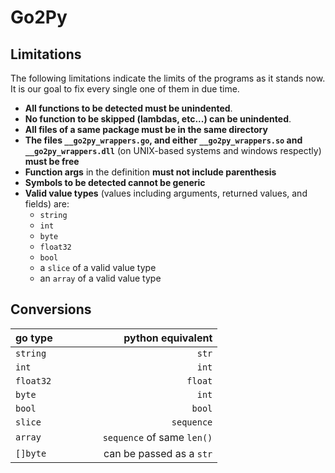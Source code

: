 # Go2Py

## Limitations

The following limitations indicate the limits of the programs as it stands now. It is our goal to fix every single one of them in due time.

- **All functions to be detected must be unindented**.
- **No function to be skipped (lambdas, etc...) can be unindented**.
- **All files of a same package must be in the same directory**
- **The files `__go2py_wrappers.go`, and either `__go2py_wrappers.so` and `__go2py_wrappers.dll`** (on UNIX-based systems and windows respectly) **must be free**
- **Function args** in the definition **must not include parenthesis**
- **Symbols to be detected cannot be generic**
- **Valid value types** (values including arguments, returned values, and fields) are:
  - `string`
  - `int`
  - `byte`
  - `float32`
  - `bool`
  - a `slice` of a valid value type
  - an `array` of a valid value type

## Conversions

| go type    | | | | | python equivalent          |
|:-----------|-|-|-|-|---------------------------:|
| `string`   | | | | | `str`                      |
| `int`      | | | | | `int`                      |
| `float32`  | | | | | `float`                    |
| `byte`     | | | | | `int`                      |
| `bool`     | | | | | `bool`                     |
| `slice`    | | | | | `sequence`                 |
| `array`    | | | | | `sequence` of same `len()` |
| `[]byte`   | | | | | can be passed as a `str`   |

